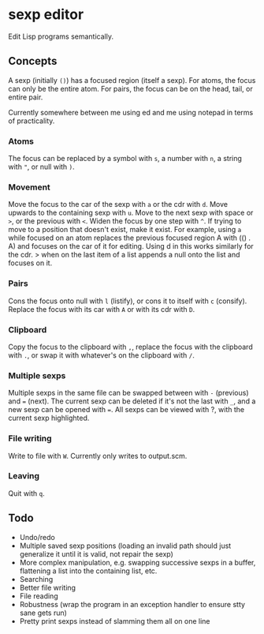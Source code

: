 # sexp editor

Edit Lisp programs semantically.

## Concepts

A sexp (initially `()`) has a focused region (itself a sexp). For
atoms, the focus can only be the entire atom. For pairs, the focus can
be on the head, tail, or entire pair.

Currently somewhere between me using ed and me using notepad in terms
of practicality.

### Atoms
The focus can be replaced by a symbol with `s`, a number with `n`, a
string with `"`, or null with `)`.

### Movement
Move the focus to the car of the sexp with `a` or the cdr with `d`.
Move upwards to the containing sexp with `u`.
Move to the next sexp with space or `>`, or the previous with `<`.
Widen the focus by one step with `^`.
If trying to move to a position that doesn't exist, make it exist. For
example, using `a` while focused on an atom replaces the previous
focused region A with (() . A) and focuses on the car of it for
editing. Using d in this works similarly for the cdr. > when on the
last item of a list appends a null onto the list and focuses on it.

### Pairs
Cons the focus onto null with `l` (listify), or cons it to itself with
`c` (consify).
Replace the focus with its car with `A` or with its cdr with `D`.

### Clipboard
Copy the focus to the clipboard with `,`, replace the focus with the
clipboard with `.`, or swap it with whatever's on the clipboard with
`/`.

### Multiple sexps
Multiple sexps in the same file can be swapped between with `-`
(previous) and `=` (next). The current sexp can be deleted if it's not
the last with `_`, and a new sexp can be opened with `=`. All sexps
can be viewed with ?, with the current sexp highlighted.

### File writing
Write to file with `W`. Currently only writes to output.scm.

### Leaving
Quit with `q`.

## Todo
* Undo/redo
* Multiple saved sexp positions (loading an invalid path should just
  generalize it until it is valid, not repair the sexp)
* More complex manipulation, e.g. swapping successive sexps in a
  buffer, flattening a list into the containing list, etc.
* Searching
* Better file writing
* File reading
* Robustness (wrap the program in an exception handler to ensure stty
  sane gets run)
* Pretty print sexps instead of slamming them all on one line

